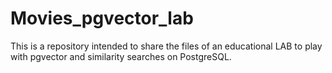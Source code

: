 # Movies_pgvector_lab
This is a repository intended to share the files of an educational LAB to play with pgvector and similarity searches on PostgreSQL.  
